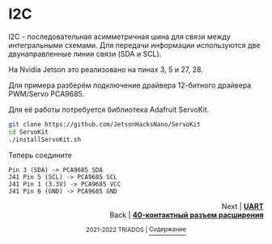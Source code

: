 # I2C

I2C - последовательная асимметричная шина для связи между интегральными схемами. Для передачи информации используются две двунаправленные линии связи (SDA и SCL). 

На Nvidia Jetson это реализовано на пинах 3, 5 и 27, 28. 

Для примера разберём подключение драйвера 12-битного драйвера PWM/Servo PCA9685.

Для её работы потребуется библиотека Adafruit ServoKit.

```bash
git clone https://github.com/JetsonHacksNano/ServoKit
cd ServoKit
./installServoKit.sh
```

Теперь соедините
```
Pin 3 (SDA) -> PCA9685 SDA
J41 Pin 5 (SCL) -> PCA9685 SCL
J41 Pin 1 (3.3V) -> PCA9685 VCC
J41 Pin 6 (GND) -> PCA9685 GND
```

<p align="right">Next | <b><a href="UART.md">UART</a></b>
<br/>
Back | <b><a href="40-pin_expansion_header.md">40-контактный разъем расширения</a></b></p>
<p align="center"><sup>2021-2022 TRIADOS | </sup><a href="../README.md#содержание"><sup>Содержание</sup></a></p>
